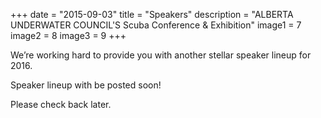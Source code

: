 +++
date        = "2015-09-03"
title       = "Speakers"
description = "ALBERTA UNDERWATER COUNCIL'S Scuba Conference & Exhibition"
image1 = 7
image2 = 8
image3 = 9
+++

We’re working hard to provide you with another stellar speaker lineup for 2016.

Speaker lineup with be posted soon!  

Please check back later.
